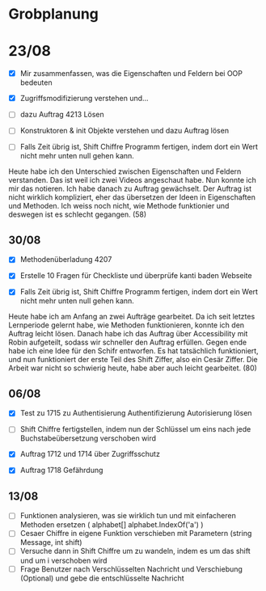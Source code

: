 # Grobplanung
  
# 23/08

- [x] Mir zusammenfassen, was die Eigenschaften und Feldern bei OOP bedeuten

- [x] Zugriffsmodifizierung verstehen und...

- [ ] dazu Auftrag 4213 Lösen

- [ ] Konstruktoren & init Objekte verstehen und dazu Auftrag lösen

- [ ] Falls Zeit übrig ist, Shift Chiffre Programm fertigen, indem dort ein Wert nicht mehr unten null gehen kann.

Heute habe ich den Unterschied zwischen Eigenschaften und Feldern verstanden. Das ist weil ich zwei Videos angeschaut habe. Nun konnte ich mir das notieren. Ich habe danach zu Auftrag gewächselt. Der Auftrag ist nicht wirklich kompliziert, eher das übersetzen der Ideen in Eigenschaften und Methoden. Ich weiss noch nicht, wie Methode funktionier und deswegen ist es schlecht gegangen. (58)

## 30/08

- [x] Methodenüberladung 4207

- [x] Erstelle 10 Fragen für Checkliste und überprüfe kanti baden Webseite

- [x] Falls Zeit übrig ist, Shift Chiffre Programm fertigen, indem dort ein Wert nicht mehr unten null gehen kann.

Heute habe ich am Anfang an zwei Aufträge gearbeitet. Da ich seit letztes Lernperiode gelernt habe, wie Methoden funktionieren, konnte ich den Auftrag leicht lösen. Danach habe ich das Auftrag über Accessibility mit Robin aufgeteilt, sodass wir schneller den Auftrag erfüllen. Gegen ende habe ich eine Idee für den Schifr entworfen. Es hat tatsächlich funktioniert, und nun funktioniert der erste Teil des Shift Ziffer, also ein Cesär Ziffer. Die Arbeit war nicht so schwierig heute, habe aber auch leicht gearbeitet. (80)

## 06/08

- [x] Test zu 1715 zu Authentisierung Authentifizierung Autorisierung lösen
- [ ] Shift Chiffre fertigstellen, indem nun der Schlüssel um eins nach jede Buchstabeübersetzung verschoben wird
- [x] Auftrag 1712 und 1714 über Zugriffsschutz
- [x] Auftrag 1718 Gefährdung


## 13/08

- [ ] Funktionen analysieren, was sie wirklich tun und mit einfacheren Methoden ersetzen ( alphabet[] alphabet.IndexOf('a') )
- [ ] Cesaer Chiffre in eigene Funktion verschieben mit Parametern (string Message, int shift)
- [ ] Versuche dann in Shift Chiffre um zu wandeln, indem es um das shift und um i verschoben wird
- [ ] Frage Benutzer nach Verschlüsselten Nachricht und Verschiebung (Optional) und gebe die entschlüsselte Nachricht 

